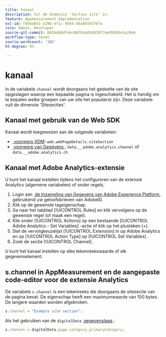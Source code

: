 ```yaml
---
title: kanaal
description: Vul de dimensie 'Secties site' in.
feature: Appmeasurement Implementation
exl-id: f494a051-a296-4f1c-9044-04a8b59376fa
role: Admin, Developer
source-git-commit: 665bd68d7ebc08f0da02d93977ee0b583e1a28e6
workflow-type: tm+mt
source-wordcount: '182'
ht-degree: 0%

---
```


# kanaal

In de variabele `channel` wordt doorgaans het gedeelte van de site opgeslagen waarop een bepaalde pagina is ingeschakeld. Het is handig om te bepalen welke groepen van uw site het populairst zijn. Deze variabele vult de dimensie &#39;Sitesecties&#39;.

## Kanaal met gebruik van de Web SDK

Kanaal wordt toegewezen aan de volgende variabelen:

* [&#x200B; voorwerp XDM &#x200B;](/help/implement/aep-edge/xdm-var-mapping.md): `web.webPageDetails.siteSection`
* [&#x200B; voorwerp van Gegevens &#x200B;](/help/implement/aep-edge/data-var-mapping.md): `data.__adobe.analytics.channel` of `data.__adobe.analytics.ch`

## Kanaal met Adobe Analytics-extensie

U kunt het kanaal instellen tijdens het configureren van de extensie Analytics (algemene variabelen) of onder regels.

1. Login aan [&#x200B; de Inzameling van Gegevens van Adobe Experience Platform &#x200B;](https://experience.adobe.com/data-collection) gebruikend uw geloofsbrieven van AdobeID.
2. Klik op de gewenste tageigenschap.
3. Ga naar het tabblad [!UICONTROL Rules] en klik vervolgens op de gewenste regel (of maak een regel).
4. Klik onder [!UICONTROL Actions] op een bestaande [!UICONTROL Adobe Analytics - Set Variables] -actie of klik op het plusteken (+).
5. Stel de vervolgkeuzelijst [!UICONTROL Extension] in op Adobe Analytics en op [!UICONTROL Action Type] op [!UICONTROL Set Variables] .
6. Zoek de sectie [!UICONTROL Channel] .

U kunt het kanaal instellen op elke tekenreekswaarde of elk gegevenselement.

## s.channel in AppMeasurement en de aangepaste code-editor voor de extensie Analytics

De variabele `s.channel` is een tekenreeks die doorgaans de sitesectie van de pagina bevat. De eigenschap heeft een maximumwaarde van 100 bytes. De langere waarden worden afgebroken.

```js
s.channel = "Example site section";
```

Als het gebruiken van de `digitalData` [&#x200B; gegevenslaag &#x200B;](../../prepare/data-layer.md):

```js
s.channel = digitalData.page.category.primaryCategory;
```
